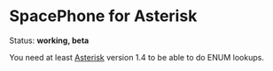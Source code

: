 SpacePhone for Asterisk
=======================

Status: **working, beta**

You need at least [Asterisk](http://asterisk.org/) version 1.4 to be able to do
ENUM lookups.
